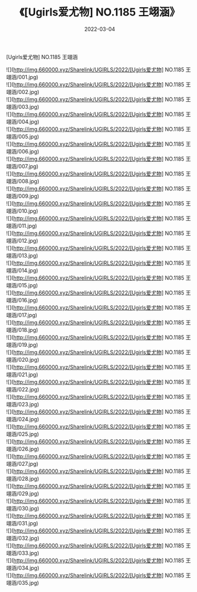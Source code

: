 ﻿---
layout: post
title:  《[Ugirls爱尤物] NO.1185 王翊涵》
date:   2022-03-04
img: http://img.660000.xyz/Sharelink/UGIRLS/2022/[Ugirls爱尤物] NO.1185 王翊涵/000.jpg
categories: [美女, 清纯, 唯美]
---

[Ugirls爱尤物] NO.1185 王翊涵

 ![](http://img.660000.xyz/Sharelink/UGIRLS/2022/[Ugirls爱尤物] NO.1185 王翊涵/001.jpg) <br>![](http://img.660000.xyz/Sharelink/UGIRLS/2022/[Ugirls爱尤物] NO.1185 王翊涵/002.jpg) <br>![](http://img.660000.xyz/Sharelink/UGIRLS/2022/[Ugirls爱尤物] NO.1185 王翊涵/003.jpg) <br>![](http://img.660000.xyz/Sharelink/UGIRLS/2022/[Ugirls爱尤物] NO.1185 王翊涵/004.jpg) <br>![](http://img.660000.xyz/Sharelink/UGIRLS/2022/[Ugirls爱尤物] NO.1185 王翊涵/005.jpg) <br>![](http://img.660000.xyz/Sharelink/UGIRLS/2022/[Ugirls爱尤物] NO.1185 王翊涵/006.jpg) <br>![](http://img.660000.xyz/Sharelink/UGIRLS/2022/[Ugirls爱尤物] NO.1185 王翊涵/007.jpg) <br>![](http://img.660000.xyz/Sharelink/UGIRLS/2022/[Ugirls爱尤物] NO.1185 王翊涵/008.jpg) <br>![](http://img.660000.xyz/Sharelink/UGIRLS/2022/[Ugirls爱尤物] NO.1185 王翊涵/009.jpg) <br>![](http://img.660000.xyz/Sharelink/UGIRLS/2022/[Ugirls爱尤物] NO.1185 王翊涵/010.jpg) <br>![](http://img.660000.xyz/Sharelink/UGIRLS/2022/[Ugirls爱尤物] NO.1185 王翊涵/011.jpg) <br>![](http://img.660000.xyz/Sharelink/UGIRLS/2022/[Ugirls爱尤物] NO.1185 王翊涵/012.jpg) <br>![](http://img.660000.xyz/Sharelink/UGIRLS/2022/[Ugirls爱尤物] NO.1185 王翊涵/013.jpg) <br>![](http://img.660000.xyz/Sharelink/UGIRLS/2022/[Ugirls爱尤物] NO.1185 王翊涵/014.jpg) <br>![](http://img.660000.xyz/Sharelink/UGIRLS/2022/[Ugirls爱尤物] NO.1185 王翊涵/015.jpg) <br>![](http://img.660000.xyz/Sharelink/UGIRLS/2022/[Ugirls爱尤物] NO.1185 王翊涵/016.jpg) <br>![](http://img.660000.xyz/Sharelink/UGIRLS/2022/[Ugirls爱尤物] NO.1185 王翊涵/017.jpg) <br>![](http://img.660000.xyz/Sharelink/UGIRLS/2022/[Ugirls爱尤物] NO.1185 王翊涵/018.jpg) <br>![](http://img.660000.xyz/Sharelink/UGIRLS/2022/[Ugirls爱尤物] NO.1185 王翊涵/019.jpg) <br>![](http://img.660000.xyz/Sharelink/UGIRLS/2022/[Ugirls爱尤物] NO.1185 王翊涵/020.jpg) <br>![](http://img.660000.xyz/Sharelink/UGIRLS/2022/[Ugirls爱尤物] NO.1185 王翊涵/021.jpg) <br>![](http://img.660000.xyz/Sharelink/UGIRLS/2022/[Ugirls爱尤物] NO.1185 王翊涵/022.jpg) <br>![](http://img.660000.xyz/Sharelink/UGIRLS/2022/[Ugirls爱尤物] NO.1185 王翊涵/023.jpg) <br>![](http://img.660000.xyz/Sharelink/UGIRLS/2022/[Ugirls爱尤物] NO.1185 王翊涵/024.jpg) <br>![](http://img.660000.xyz/Sharelink/UGIRLS/2022/[Ugirls爱尤物] NO.1185 王翊涵/025.jpg) <br>![](http://img.660000.xyz/Sharelink/UGIRLS/2022/[Ugirls爱尤物] NO.1185 王翊涵/026.jpg) <br>![](http://img.660000.xyz/Sharelink/UGIRLS/2022/[Ugirls爱尤物] NO.1185 王翊涵/027.jpg) <br>![](http://img.660000.xyz/Sharelink/UGIRLS/2022/[Ugirls爱尤物] NO.1185 王翊涵/028.jpg) <br>![](http://img.660000.xyz/Sharelink/UGIRLS/2022/[Ugirls爱尤物] NO.1185 王翊涵/029.jpg) <br>![](http://img.660000.xyz/Sharelink/UGIRLS/2022/[Ugirls爱尤物] NO.1185 王翊涵/030.jpg) <br>![](http://img.660000.xyz/Sharelink/UGIRLS/2022/[Ugirls爱尤物] NO.1185 王翊涵/031.jpg) <br>![](http://img.660000.xyz/Sharelink/UGIRLS/2022/[Ugirls爱尤物] NO.1185 王翊涵/032.jpg) <br>![](http://img.660000.xyz/Sharelink/UGIRLS/2022/[Ugirls爱尤物] NO.1185 王翊涵/033.jpg) <br>![](http://img.660000.xyz/Sharelink/UGIRLS/2022/[Ugirls爱尤物] NO.1185 王翊涵/034.jpg) <br>![](http://img.660000.xyz/Sharelink/UGIRLS/2022/[Ugirls爱尤物] NO.1185 王翊涵/035.jpg) <br>
